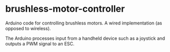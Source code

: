 # brushless-motor-controller

Arduino code for controlling brushless motors. A wired implementation 
(as opposed to wireless).  

The Arduino processes input from a handheld device such as a joystick and 
outputs a PWM signal to an ESC.  



